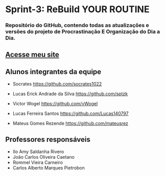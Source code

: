 # Sprint-3: ReBuild YOUR ROUTINE
### Repositório do GitHub, contendo todas as atualizações e versões do projeto de Procrastinação E Organização do Dia a Dia.

## [Acesse meu site](https://mateusrez.github.io/ReBUILD/ "Google's Homepage")

## Alunos integrantes da equipe

* Socrates
https://github.com/socrates1022

* Lucas Erick Andrade da Silva
https://github.com/sptzk

* Victor Wogel
https://github.com/vWogel

* Lucas Ferreira Santos
https://github.com/Lucas140797

* Mateus Gomes Rezende
https://github.com/mateusrez


## Professores responsáveis

* Ilo Amy Saldanha Rivero
* João Carlos Oliveira Caetano
* Rommel Vieira Carneiro
* Carlos Alberto Marques Pietrobon
